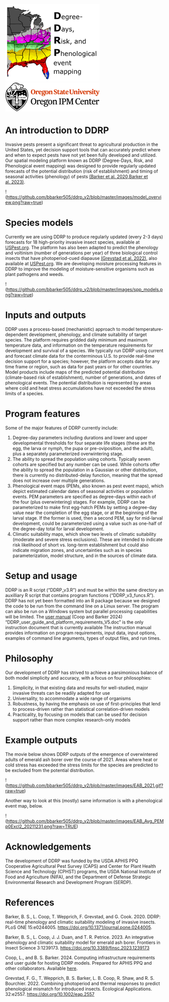 <img src="https://github.com/bbarker505/ddrp_v2/blob/master/images/DDRP_logo2.png" width="300"/>
<img src="https://github.com/bbarker505/ddrp_v2/blob/master/images/OSU_IPMC_horizontal_2C_O_over_B.png" width="300"/>

# An introduction to DDRP

Invasive pests present a significant threat to agricultural production
in the United States, yet decision support tools that can accurately
predict where and when to expect pests have not yet been fully developed
and utilized. Our spatial modeling platform known as DDRP (Degree-Days,
Risk, and Phenological event mapping) was designed to provide regularly
updated forecasts of the potential distribution (risk of establishment)
and timing of seasonal activities (phenology) of pests [(Barker et
al. 2020,](https://doi.org/10.1371/journal.pone.0244005)[Barker et
al. 2023)](https://doi.org/10.3389/finsc.2023.1239173).

!(<https://github.com/bbarker505/ddrp_v2/blob/master/images/model_overview.png?raw=true>)

# Species models

Currently we are using DDRP to produce regularly updated (every 2-3
days) forecasts for 18 high-priority invasive insect species, available
at [USPest.org](http://uspest.org/CAPS). The platform has also been
adapted to predict the phenology and voltinism (number of generations
per year) of three biological control insects that have photoperiod-cued
diapause [(Grevstad et al. 2022)](https://doi.org/10.1002/eap.2557),
also available at [USPest.org](http://uspest.org/dd/dodmaps). We are
developing moisture processing features in DDRP to improve the modeling
of moisture-sensitive organisms such as plant pathogens and weeds.

!(<https://github.com/bbarker505/ddrp_v2/blob/master/images/spp_models.png?raw=true>)

# Inputs and outputs

DDRP uses a process-based (mechanistic) approach to model
temperature-dependent development, phenology, and climate suitability of
target species. The platform requires gridded daily minimum and maximum
temperature data, and information on the temperature requirements for
development and survival of a species. We typically run DDRP using
current and forecast climate data for the conterminous U.S. to provide
real-time decision support for a species; however, the platform accepts
data for any time frame or region, such as data for past years or for
other countries. Model products include maps of the predicted potential
distribution (climate-based risk of establishment), number of
generations, and dates of phenological events. The potential
distribution is represented by areas where cold and heat stress
accumulations have not exceeded the stress limits of a species.

# Program features

Some of the major features of DDRP currently include:  
1) Degree-day parameters including durations and lower and upper
developmental thresholds for four separate life stages (these are the
egg, the larva or nymph, the pupa or pre-oviposition, and the adult),
plus a separately parameterized overwintering stage.  
2) The ability to spread the population using cohorts. Typically seven
cohorts are specified but any number can be used. While cohorts offer
the ability to spread the population in a Gaussian or other
distribution, there is currently no distributed-delay function, meaning
that the spread does not increase over multiple generations.  
3) Phenological event maps (PEMs, also known as pest event maps), which
depict estimated calendar dates of seasonal activities or population
events. PEM parameters are specified as degree-days within each of the
four (plus overwintering) stages. For example, DDRP can be parameterized
to make first egg-hatch PEMs by setting a degree-day value near the
completion of the egg stage, or at the beginning of the larval stage. If
the former is used, then a second PEM, say for mid-larval development,
could be parameterized using a value such as one-half of the degree-day
total for larval development.  
4) Climatic suitability maps, which show two levels of climatic
suitability (moderate and severe stress exclusions). These are intended
to indicate risk likelihood of short vs. long-term establishment but
could also indicate migration zones, and uncertainties such as in
species parameterization, model structure, and in the sources of climate
data.

# Setup and usage

DDRP is an R script (“DDRP\_v3.R”) and must be within the same directory
an auxilliary R script that contains program functions
(“DDRP\_v3\_funcs.R”). DDRP has not yet been formatted into an R package
because we designed the code to be run from the command line on a Linux
server. The program can also be run on a Windows system but parallel
processing capabilities will be limited. The [user
manual](https://github.com/bbarker505/ddrp_v3/blob/main/manual/DDRP_user_guide_and_platform_requirements_V5.doc)
(Coop and Barker 2024)
“DDRP\_user\_guide\_and\_platform\_requirements\_V5.doc” is the only
instruction document that is currently available The instruction manual
provides information on program requirements, input data, input options,
examples of command line arguments, types of output files, and run
times.

# Philosophy

Our development of DDRP has strived to achieve a parsimonious balance of
both model simplicity and accuracy, with a focus on four philosophies:  
1) Simplicity, in that existing data and results for well-studied, major
invasive threats can be readily adapted for use  
2) Universality, to accommodate a wide range of organisms  
3) Robustness, by having the emphasis on use of first-principles that
lend to process-driven rather than statistical correlation-driven
models  
4) Practicality, by focusing on models that can be used for decision
support rather than more complex research-only models

# Example outputs

The movie below shows DDRP outputs of the emergence of overwintered
adults of emerald ash borer over the course of 2021. Areas where heat or
cold stress has exceeded the stress limits for the species are predicted
to be excluded from the potential distribution.

!(<https://github.com/bbarker505/ddrp_v2/blob/master/images/EAB_2021.gif?raw=true>)

Another way to look at this (mostly) same information is with a
phenological event map, below.

!(<https://github.com/bbarker505/ddrp_v2/blob/master/images/EAB_Avg_PEMp0Excl2_20211231.png?raw=TRUE>)

# Acknowledgements

The development of DDRP was funded by the USDA APHIS PPQ Cooperative
Agricultural Pest Survey (CAPS) and Center for Plant Health Science and
Technology (CPHST) programs, the USDA National Institute of Food and
Agriculture (NIFA), and the Department of Defense Strategic
Environmental Research and Development Program (SERDP).

# References

Barker, B. S., L. Coop, T. Wepprich, F. Grevstad, and G. Cook. 2020.
DDRP: real-time phenology and climatic suitability modeling of invasive
insects. PLoS ONE 15:e0244005.
<https://doi.org/10.1371/journal.pone.0244005>.

Barker, B. S., L. Coop, J. J. Duan, and T. R. Petrice. 2023. An
integrative phenology and climatic suitability model for emerald ash
borer. Frontiers in Insect Science 3:1239173.
<https://doi.org/10.3389/finsc.2023.1239173>

Coop, L., and B. S. Barker. 2024. Computing infrastructure requirements
and user guide for hosting DDRP models. Prepared for APHIS PPQ and other
collaborators. Available
[here](https://github.com/bbarker505/ddrp_v3/blob/main/manual/DDRP_user_guide_and_platform_requirements_V5.doc).

Grevstad, F. G., T. Wepprich, B. S. Barker, L. B. Coop, R. Shaw, and R.
S. Bourchier. 2022. Combining photoperiod and thermal responses to
predict phenological mismatch for introduced insects. Ecological
Applications. 32:e2557. <https://doi.org/10.1002/eap.2557>
